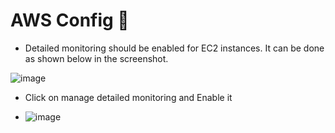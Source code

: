 # AWS Config 🌻

- Detailed monitoring should be enabled for EC2 instances. It can be done as shown below in the screenshot.

![image](https://github.com/itsnehagarg/AWSProjects/assets/20385826/69c6a154-1734-424d-b905-d14711ded7fe)

- Click on manage detailed monitoring and Enable it

- ![image](https://github.com/itsnehagarg/AWSProjects/assets/20385826/b2bc2abb-5fcc-4e73-b581-39491540b263)





